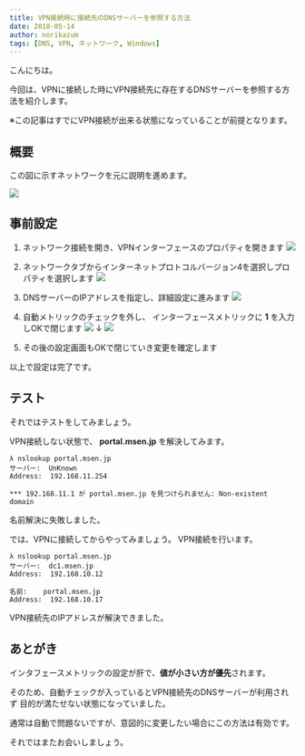 ```yaml
---
title: VPN接続時に接続先のDNSサーバーを参照する方法
date: 2018-05-14
author: norikazum
tags: [DNS, VPN, ネットワーク, Windows]
---
```


こんにちは。

今回は、VPNに接続した時にVPN接続先に存在するDNSサーバーを参照する方法を紹介します。

※この記事はすでにVPN接続が出来る状態になっていることが前提となります。

## 概要

この図に示すネットワークを元に説明を進めます。

![](images/how-to-refer-to-dns-server-in-vpn-1.png)

## 事前設定

1. ネットワーク接続を開き、VPNインターフェースのプロパティを開きます
![](images/how-to-refer-to-dns-server-in-vpn-2.png)

1. ネットワークタブからインターネットプロトコルバージョン4を選択しプロパティを選択します
![](images/how-to-refer-to-dns-server-in-vpn-3.png)

1. DNSサーバーのIPアドレスを指定し、詳細設定に進みます
![](images/how-to-refer-to-dns-server-in-vpn-4.png)

1. 自動メトリックのチェックを外し、 インターフェースメトリックに **1** を入力しOKで閉じます
![](images/how-to-refer-to-dns-server-in-vpn-5.png)
↓
![](images/how-to-refer-to-dns-server-in-vpn-6.png)

1. その後の設定画面もOKで閉じていき変更を確定します

以上で設定は完了です。

## テスト

それではテストをしてみましょう。

VPN接続しない状態で、 **portal.msen.jp** を解決してみます。
```
λ nslookup portal.msen.jp
サーバー:  UnKnown
Address:  192.168.11.254

*** 192.168.11.1 が portal.msen.jp を見つけられません: Non-existent domain
```

名前解決に失敗しました。

では、VPNに接続してからやってみましょう。
VPN接続を行います。

```
λ nslookup portal.msen.jp
サーバー:  dc1.msen.jp
Address:  192.168.10.12

名前:    portal.msen.jp
Address:  192.168.10.17
```

VPN接続先のIPアドレスが解決できました。

## あとがき

インタフェースメトリックの設定が肝で、**値が小さい方が優先**されます。

そのため、自動チェックが入っているとVPN接続先のDNSサーバーが利用されず
目的が満たせない状態になっていました。

通常は自動で問題ないですが、意図的に変更したい場合にこの方法は有効です。

それではまたお会いしましょう。